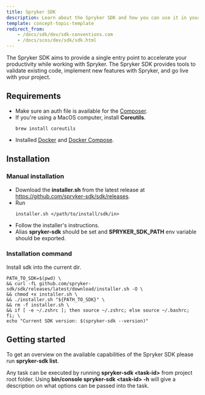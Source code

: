 ```yaml
---
title: Spryker SDK
description: Learn about the Spryker SDK and how you can use it in your project.
template: concept-topic-template
redirect_from: 
    - /docs/sdk/dev/sdk-conventions.com
    - /docs/scos/dev/sdk/sdk.html
---
```

The Spryker SDK aims to provide a single entry point to accelerate your productivity while working with Spryker. The Spryker SDK provides tools to validate existing code, implement new features with Spryker, and go live with your project.

## Requirements
- Make sure an auth file is available for the [Composer](https://getcomposer.org/doc/articles/authentication-for-private-packages.md).
- If you're using a MacOS computer, install **Coreutils**.
  ```shell
  brew install coreutils
  ```
- Installed [Docker](https://docs.docker.com/engine/install/) and [Docker Compose](https://docs.docker.com/compose/install/).

## Installation

### Manual installation
- Download the **installer.sh** from the latest release at https://github.com/spryker-sdk/sdk/releases.
- Run 
  ```shell
  installer.sh </path/to/install/sdk/in>
  ```
- Follow the installer's instructions.
- Alias **spryker-sdk** should be set and **SPRYKER_SDK_PATH** env variable should be exported.


### Installation command
Install sdk into the current dir.
```shell
PATH_TO_SDK=$(pwd) \
&& curl -fL github.com/spryker-sdk/sdk/releases/latest/download/installer.sh -O \
&& chmod +x installer.sh \
&& ./installer.sh "${PATH_TO_SDK}" \
&& rm -f installer.sh \
&& if [ -e ~/.zshrc ]; then source ~/.zshrc; else source ~/.bashrc; fi; \
echo "Current SDK version: $(spryker-sdk --version)"
```

## Getting started

To get an overview on the available capabilities of the Spryker SDK please run **spryker-sdk list**.

Any task can be executed by running **spryker-sdk \<task-id\>** from project root folder.
Using **bin/console spryker-sdk \<task-id\> -h** will give a description on what options can be passed into the task.